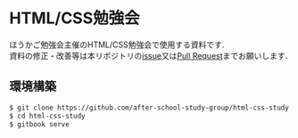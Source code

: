 # HTML/CSS勉強会

ほうかご勉強会主催のHTML/CSS勉強会で使用する資料です.  
資料の修正・改善等は本リポジトリの[issue](https://github.com/after-school-study-group/html-css-study/issues)又は[Pull Request](https://github.com/after-school-study-group/html-css-study/pulls)までお願いします.

## 環境構築

```bash
$ git clone https://github.com/after-school-study-group/html-css-study.git
$ cd html-css-study
$ gitbook serve
```
